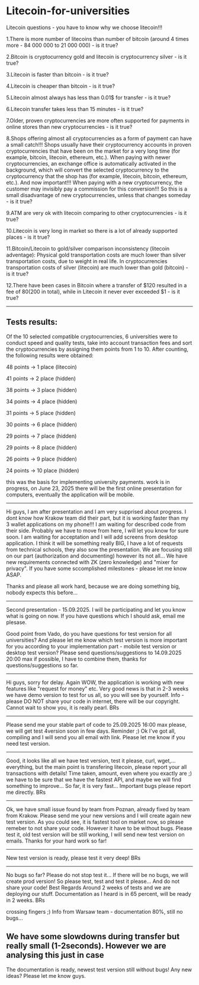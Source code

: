 # Litecoin-for-universities
Litecoin questions - you have to know why we choose litecoin!!!

1.There is more number of litecoins than number of bitcoin (around 4 times more - 84 000 000 to 21 000 000) - is it true?

2.Bitcoin is cryptocurrency gold and litecoin is cryptocurrency silver - is it true?

3.Litecoin is faster than bitcoin - is it true?

4.Litecoin is cheaper than bitcoin - is it true?

5.Litecoin almost always has less than 0.01$ for transfer - is it true?

6.Litecoin transfer takes less than 15 minutes - is it true?

7.Older, proven cryptocurrencies are more often supported for payments in online stores than new cryptocurrencies - is it true?

8.Shops offering almost all cryptocurrencies as a form of payment can have a small catch!!! Shops usually have their cryptocurrency accounts in proven cryptocurrencies that have been on the market for a very long time (for example, bitcoin, litecoin, ethereum, etc.). When paying with newer cryptocurrencies, an exchange office is automatically activated in the background, which will convert the selected cryptocurrency to the cryptocurrency that the shop has (for example, litecoin, bitcoin, ethereum, etc.). And now important!!! When paying with a new cryptocurrency, the customer may invisibly pay a commission for this conversion!!! So this is a small disadvantage of new cryptocurrencies, unless that changes someday - is it true?

9.ATM are very ok with litecoin comparing to other cryptocurrencies - is it true?

10.Litecoin is very long in market so there is a lot of already supported places - is it true?

11.Bitcoin/Litecoin to gold/silver comparison inconsistency (litecoin adventage):
Physical gold transportation costs are much lower than silver transportation costs, due to weight in real life.
In cryptocurrencies transportation costs of silver (litecoin) are much lower than gold (bitcoin) - is it true?

12.There have been cases in Bitcoin where a transfer of $120 resulted in a fee of $80 ($200 in total), while in Litecoin it never ever exceeded $1 - is it true?

-----------------------------------
Tests results:
-----------------------------------

Of the 10 selected compatible cryptocurrencies, 6 universities were to conduct speed and quality tests, take into account transaction fees and sort the cryptocurrencies by assigning them points from 1 to 10. After counting, the following results were obtained:

48 points -> 1  place (litecoin)

41 points -> 2  place (hidden)

38 points -> 3  place (hidden)

34 points -> 4  place (hidden)

31 points -> 5  place (hidden)

30 points -> 6  place (hidden)

29 points -> 7  place (hidden)

29 points -> 8  place (hidden)

26 points -> 9  place (hidden)

24 points -> 10 place (hidden)

this was the basis for implementing university payments. work is in progress, on June 23, 2025 there will be the first online presentation for computers, eventually the application will be mobile.

-----

Hi guys, I am after presentation and I am very supprised about progress. I dont know how Krakow team did their part, but it is working faster than my 3 wallet applications on my phone!!! I am waiting for described code from their side.
Probably we have to move from here, I will let you know for sure soon.
I am waiting for acceptation and I will add screens from desktop application. I think it will be something really BIG, I have a lot of requests from technical schools, they also sow the presentation.
We are focusing still on our part (authorization and documenting) however its not all... We have new requirements connected with ZK (zero knowledge) and "mixer for privacy".
If you have some sccomplished milestones - please let me know ASAP.

Thanks and please all work hard, because we are doing something big, nobody expects this before...

-----

Second presentation - 15.09.2025. I will be participating and let you know what is going on now.
If you have questions which I should ask, email me plesase.


Good point from Vado, do you have questions for test version for all universities?
And please let me know which test version is more important for you according to your implementation part - mobile test version or desktop test version?
Please send questions/suggestions to 14.09.2025 20:00 max if possible, I have to combine them, thanks for questions/suggestions so far.

-----

Hi guys, sorry for delay.
Again WOW, the application is working with new features like "request for money" etc. Very good news is that in 2-3 weeks we have demo version to test for us all, so you will see by yourself.
Info - please DO NOT share your code in internet, there will be our copyright.
Cannot wait to show you, it is really pearl. BRs

-----

Please send me your stable part of code to 25.09.2025 16:00 max please, we will get test 4version soon in few days.
Reminder ;)
Ok I've got all, compiling and I will send you all email with link. Please let me know if you need test version.

-----

Good, it looks like all we have test version, test it please, curl, wget,... everything, but the main point is transfering litecoin, please report your all transactions with details! Time taken, amount, even where you exactly are ;) we have to be sure that we have the fastest API, and maybe we will find something to improve... So far, it is very fast... Important bugs please report me directly. BRs

-----

Ok, we have small issue found by team from Poznan, already fixed by team from Krakow. Please send me your new versions and I will create again new test version. As you could see, it is fastest tool on market now, so please remeber to not share your code. However it have to be without bugs. Please test it, old test version will be still working, I will send new test version on emails. Thanks for your hard work so far!

-----

New test version is ready, please test it very deep! BRs

-----

No bugs so far? Please do not stop test it... If there will be no bugs, we will create prod version! So please test, test and test it please... And do not share your code! Best Regards
Around 2 weeks of tests and we are deploying our stuff. Documentation as I heard is in 65 percent, will be ready in 2 weeks.
BRs

crossing fingers ;)
Info from Warsaw team - documentation 80%, still no bugs...

We have some slowdowns during transfer but really small (1-2seconds). However we are analysing this just in case
-----
The documentation is ready, newest test version still without bugs! Any new ideas? Please let me know guys.
